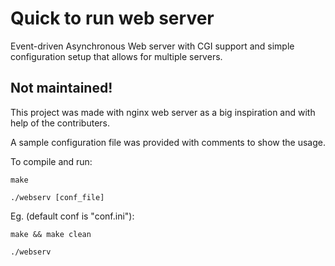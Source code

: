 # Quick to run web server
 Event-driven Asynchronous Web server with CGI support and simple configuration setup that allows for multiple servers. 

## Not maintained!

 This project was made with nginx web server as a big inspiration and with help of the contributers.

 A sample configuration file was provided with comments to show the usage.

 To compile and run:

 `make`

 `./webserv [conf_file]`


 Eg. (default conf is "conf.ini"):

 `make && make clean`

 `./webserv`
